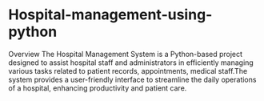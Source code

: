 # Hospital-management-using-python

Overview
The Hospital Management System is a Python-based project designed to assist hospital staff and administrators in efficiently managing 
various tasks related to patient records, appointments, medical staff.The system provides a user-friendly interface to streamline 
the daily operations of a hospital, enhancing productivity and patient care.
